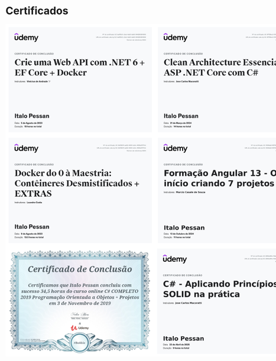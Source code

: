 # Certificados

<div style="display: flex; justify-content: space-between;">
     <img alt="read before" src="https://github.com/pessanitalo/Assets/blob/main/Web%20Api%20.Net%20core%206.jpg" height="300" />
    <img alt="read before" src="https://github.com/pessanitalo/Assets/blob/main/Clean%20Architecture.jpg" height="300" />
</div>

<div style="display: flex; justify-content: space-between;">
    <img alt="read before" src="https://github.com/pessanitalo/Assets/blob/main/Docker.jpg" height="300" />
     <img alt="read before" src=https://github.com/pessanitalo/Assets/blob/main/Forma%C3%A7%C3%A3o%20angular%2013.jpg height="300" />
</div>

<div style="display: flex; justify-content: space-between;">
    <img alt="read before" src="https://github.com/pessanitalo/Assets/blob/main/Poo%20C%23.jpg" height="300" />
     <img alt="read before" src="https://github.com/pessanitalo/Assets/blob/main/C%23%20Solid%20na%20pratica.jpg" height="300" />
</div>


